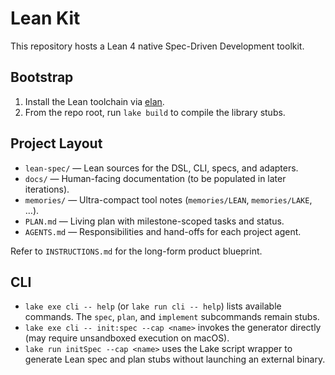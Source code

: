 # Lean Kit

This repository hosts a Lean 4 native Spec-Driven Development toolkit.

## Bootstrap

1. Install the Lean toolchain via [elan](https://github.com/leanprover/elan).
2. From the repo root, run `lake build` to compile the library stubs.

## Project Layout

- `lean-spec/` — Lean sources for the DSL, CLI, specs, and adapters.
- `docs/` — Human-facing documentation (to be populated in later iterations).
- `memories/` — Ultra-compact tool notes (`memories/LEAN`, `memories/LAKE`, …).
- `PLAN.md` — Living plan with milestone-scoped tasks and status.
- `AGENTS.md` — Responsibilities and hand-offs for each project agent.

Refer to `INSTRUCTIONS.md` for the long-form product blueprint.

## CLI

- `lake exe cli -- help` (or `lake run cli -- help`) lists available commands. The `spec`, `plan`, and `implement` subcommands remain stubs.
- `lake exe cli -- init:spec --cap <name>` invokes the generator directly (may require unsandboxed execution on macOS).
- `lake run initSpec --cap <name>` uses the Lake script wrapper to generate Lean spec and plan stubs without launching an external binary.
